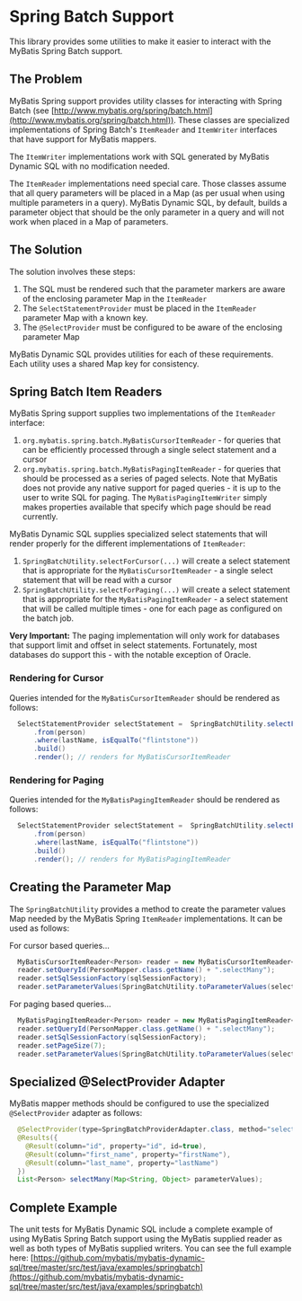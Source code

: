 # Spring Batch Support
This library provides some utilities to make it easier to interact with the MyBatis Spring Batch support.

## The Problem

MyBatis Spring support provides utility classes for interacting with Spring Batch (see [http://www.mybatis.org/spring/batch.html](http://www.mybatis.org/spring/batch.html)). These classes are specialized implementations of Spring Batch's `ItemReader` and `ItemWriter` interfaces that have support for MyBatis mappers.

The `ItemWriter` implementations work with SQL generated by MyBatis Dynamic SQL with no modification needed.

The `ItemReader` implementations need special care. Those classes assume that all query parameters will be placed in a Map (as per usual when using multiple parameters in a query). MyBatis Dynamic SQL, by default, builds a parameter object that should be the only parameter in a query and will not work when placed in a Map of parameters.

## The Solution

The solution involves these steps:

1. The SQL must be rendered such that the parameter markers are aware of the enclosing parameter Map in the `ItemReader`
1. The `SelectStatementProvider` must be placed in the `ItemReader` parameter Map with a known key.
1. The `@SelectProvider` must be configured to be aware of the enclosing parameter Map

MyBatis Dynamic SQL provides utilities for each of these requirements. Each utility uses a shared Map key for consistency.

## Spring Batch Item Readers

MyBatis Spring support supplies two implementations of the `ItemReader` interface:

1. `org.mybatis.spring.batch.MyBatisCursorItemReader` - for queries that can be efficiently processed through a single select statement and a cursor
1. `org.mybatis.spring.batch.MyBatisPagingItemReader` - for queries that should be processed as a series of paged selects. Note that MyBatis does not provide any native support for paged queries - it is up to the user to write SQL for paging. The `MyBatisPagingItemWriter` simply makes properties available that specify which page should be read currently.

MyBatis Dynamic SQL supplies specialized select statements that will render properly for the different implementations of `ItemReader`:

1. `SpringBatchUtility.selectForCursor(...)` will create a select statement that is appropriate for the `MyBatisCursorItemReader` - a single select statement that will be read with a cursor
1. `SpringBatchUtility.selectForPaging(...)` will create a select statement that is appropriate for the `MyBatisPagingItemReader` - a select statement that will be called multiple times - one for each page as configured on the batch job.

**Very Important:** The paging implementation will only work for databases that support limit and offset in select statements. Fortunately, most databases do support this - with the notable exception of Oracle.


### Rendering for Cursor

Queries intended for the `MyBatisCursorItemReader` should be rendered as follows:

```java
  SelectStatementProvider selectStatement =  SpringBatchUtility.selectForCursor(person.allColumns())
      .from(person)
      .where(lastName, isEqualTo("flintstone"))
      .build()
      .render(); // renders for MyBatisCursorItemReader
```

### Rendering for Paging

Queries intended for the `MyBatisPagingItemReader` should be rendered as follows:

```java
  SelectStatementProvider selectStatement =  SpringBatchUtility.selectForPaging(person.allColumns())
      .from(person)
      .where(lastName, isEqualTo("flintstone"))
      .build()
      .render(); // renders for MyBatisPagingItemReader
```

## Creating the Parameter Map

The `SpringBatchUtility` provides a method to create the parameter values Map needed by the MyBatis Spring `ItemReader` implementations. It can be used as follows:

For cursor based queries...

```java
  MyBatisCursorItemReader<Person> reader = new MyBatisCursorItemReader<>();
  reader.setQueryId(PersonMapper.class.getName() + ".selectMany");
  reader.setSqlSessionFactory(sqlSessionFactory);
  reader.setParameterValues(SpringBatchUtility.toParameterValues(selectStatement)); // create parameter map
```
For paging based queries...

```java
  MyBatisPagingItemReader<Person> reader = new MyBatisPagingItemReader<>();
  reader.setQueryId(PersonMapper.class.getName() + ".selectMany");
  reader.setSqlSessionFactory(sqlSessionFactory);
  reader.setPageSize(7);
  reader.setParameterValues(SpringBatchUtility.toParameterValues(selectStatement)); // create parameter map
```


## Specialized @SelectProvider Adapter

MyBatis mapper methods should be configured to use the specialized `@SelectProvider` adapter as follows:

```java
  @SelectProvider(type=SpringBatchProviderAdapter.class, method="select") // use the Spring batch adapter
  @Results({
    @Result(column="id", property="id", id=true),
    @Result(column="first_name", property="firstName"),
    @Result(column="last_name", property="lastName")
  })
  List<Person> selectMany(Map<String, Object> parameterValues);
```

## Complete Example

The unit tests for MyBatis Dynamic SQL include a complete example of using MyBatis Spring Batch support using the MyBatis supplied reader as well as both types of MyBatis supplied writers. You can see the full example here: [https://github.com/mybatis/mybatis-dynamic-sql/tree/master/src/test/java/examples/springbatch](https://github.com/mybatis/mybatis-dynamic-sql/tree/master/src/test/java/examples/springbatch)
